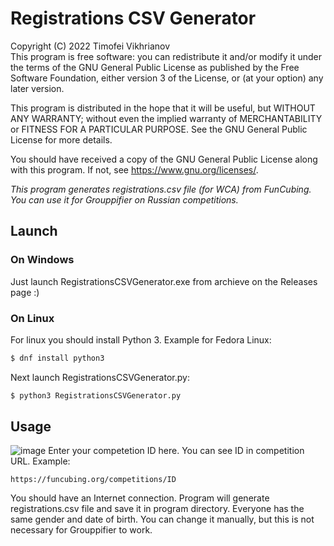 # Registrations CSV Generator

Copyright (C) 2022  Timofei Vikhrianov  
This program is free software: you can redistribute it and/or modify it under the terms of the GNU General Public License as published by the Free Software Foundation, either version 3 of the License, or (at your option) any later version. 
 
This program is distributed in the hope that it will be useful, but WITHOUT ANY WARRANTY; without even the implied warranty of MERCHANTABILITY or FITNESS FOR A PARTICULAR PURPOSE.  See the GNU General Public License for more details. 
 
You should have received a copy of the GNU General Public License along with this program.  If not, see <https://www.gnu.org/licenses/>. 
 
_This program generates registrations.csv file (for WCA) from FunCubing. You can use it for Grouppifier on Russian competitions._

## Launch
### On Windows
Just launch RegistrationsCSVGenerator.exe from archieve on the Releases page :)

### On Linux
For linux you should install Python 3. Example for Fedora Linux:
```bash
$ dnf install python3
```
Next launch RegistrationsCSVGenerator.py:
```bash
$ python3 RegistrationsCSVGenerator.py
```

## Usage
![image](https://user-images.githubusercontent.com/52562657/186472149-7fa94ae0-d934-47bf-90a5-e22bbe0862df.png)
Enter your competetion ID here. You can see ID in competition URL. Example:
```
https://funcubing.org/competitions/ID
```
You should have an Internet connection. 
Program will generate registrations.csv file and save it in program directory. 
Everyone has the same gender and date of birth. You can change it manually, but this is not necessary for Grouppifier to work.
